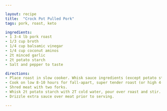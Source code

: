 ```yaml
---

layout: recipe
title:  "Crock Pot Pulled Pork"
tags: pork, roast, keto 

ingredients:
- 1 3-4 lb pork roast
- 1/3 cup broth
- 1/4 cup balsamic vinegar
- 1/4 cup coconut aminos
- 2t minced garlic
- 2t potato starch
- Salt and pepper to taste

directions:
- Place roast in slow cooker. Whisk sauce ingredients (except potato starch) in a small bowl, then pour over roast.
- Cook on low 8-10 hours for fall-apart, super tender roast (or high 4-6 hours).
- Shred meat with two forks.
- Whisk 2t potato starch with 2T cold water, pour over roast and stir.
- Drizzle extra sauce over meat prior to serving.

---
```

